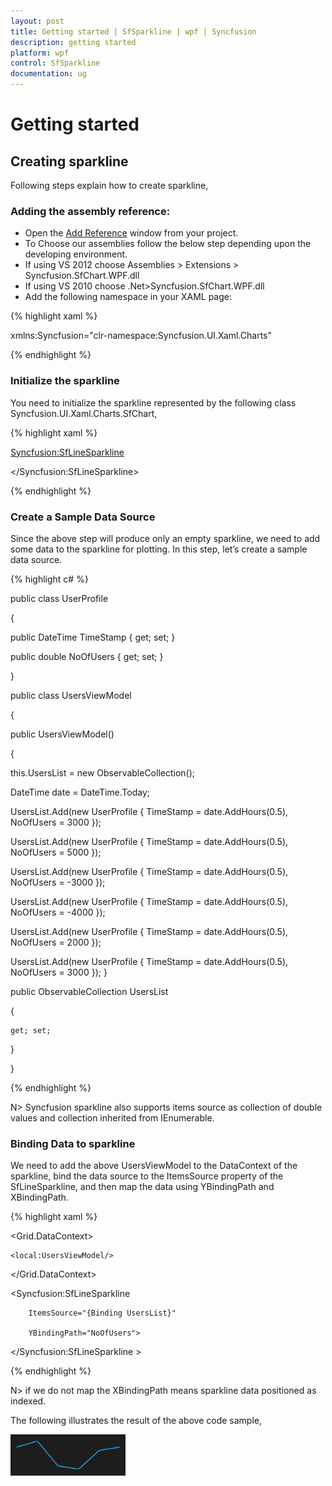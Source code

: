 ```yaml
---
layout: post
title: Getting started | SfSparkline | wpf | Syncfusion
description: getting started
platform: wpf
control: SfSparkline
documentation: ug
---
```


# Getting started

## Creating sparkline

Following steps explain how to create sparkline,

### Adding the assembly reference:

* Open the [Add Reference](http://msdn.microsoft.com/en-us/library/wkze6zky(v=vs.80).aspx) window from your project.
* To Choose our assemblies follow the below step depending upon the developing environment. 
* If using VS 2012 choose Assemblies > Extensions > Syncfusion.SfChart.WPF.dll 
* If using VS 2010 choose .Net>Syncfusion.SfChart.WPF.dll
* Add the following namespace in your XAML page:


{% highlight xaml %}

xmlns:Syncfusion="clr-namespace:Syncfusion.UI.Xaml.Charts"

{% endhighlight  %}

### Initialize the sparkline

You need to initialize the sparkline represented by the following class Syncfusion.UI.Xaml.Charts.SfChart,

{% highlight xaml %}

<Syncfusion:SfLineSparkline>

</Syncfusion:SfLineSparkline>

{% endhighlight  %}

### Create a Sample Data Source

Since the above step will produce only an empty sparkline, we need to add some data to the sparkline for plotting. In this step, let’s create a sample data source.

{% highlight c# %}

public class UserProfile

 {

   public DateTime TimeStamp { get; set; }

   public double NoOfUsers { get; set; }

 } 

public class UsersViewModel

 {

 public UsersViewModel()

  {

   this.UsersList = new ObservableCollection<UserProfile>();

   DateTime date = DateTime.Today;

   UsersList.Add(new UserProfile { TimeStamp = date.AddHours(0.5), NoOfUsers = 3000 });

   UsersList.Add(new UserProfile { TimeStamp = date.AddHours(0.5), NoOfUsers = 5000 });

   UsersList.Add(new UserProfile { TimeStamp = date.AddHours(0.5), NoOfUsers = -3000 });

   UsersList.Add(new UserProfile { TimeStamp = date.AddHours(0.5), NoOfUsers = -4000 });

   UsersList.Add(new UserProfile { TimeStamp = date.AddHours(0.5), NoOfUsers = 2000 });

   UsersList.Add(new UserProfile { TimeStamp = date.AddHours(0.5), NoOfUsers = 3000 });  }

 public ObservableCollection<UserProfile> UsersList

  {

    get; set;

  }

 }

{% endhighlight  %}

N> Syncfusion sparkline also supports items source as collection of double values and collection inherited from IEnumerable.


### Binding Data to sparkline

We need to add the above UsersViewModel to the DataContext of the sparkline, bind the data source to the ItemsSource property of the SfLineSparkline, and then map the data using YBindingPath and XBindingPath.

{% highlight xaml %}

<Grid.DataContext>

	<local:UsersViewModel/>

</Grid.DataContext>

<Syncfusion:SfLineSparkline 

		ItemsSource="{Binding UsersList}" 

		YBindingPath="NoOfUsers">

</Syncfusion:SfLineSparkline >

{% endhighlight  %}

N> if we do not map the XBindingPath means sparkline data positioned as indexed.

The following illustrates the result of the above code sample,

![](Getting-started_images/Getting-started_img1.png)